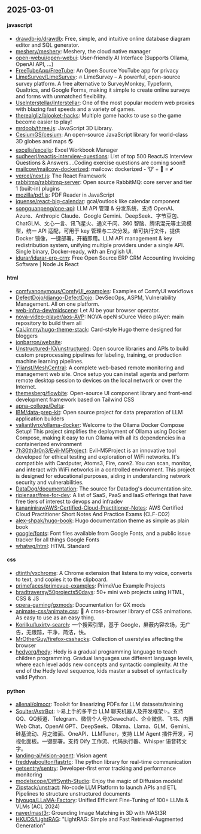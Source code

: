 ## 2025-03-01

#### javascript
* [drawdb-io/drawdb](https://github.com/drawdb-io/drawdb): Free, simple, and intuitive online database diagram editor and SQL generator.
* [meshery/meshery](https://github.com/meshery/meshery): Meshery, the cloud native manager
* [open-webui/open-webui](https://github.com/open-webui/open-webui): User-friendly AI Interface (Supports Ollama, OpenAI API, ...)
* [FreeTubeApp/FreeTube](https://github.com/FreeTubeApp/FreeTube): An Open Source YouTube app for privacy
* [LimeSurvey/LimeSurvey](https://github.com/LimeSurvey/LimeSurvey): 🔥 LimeSurvey – A powerful, open-source survey platform. A free alternative to SurveyMonkey, Typeform, Qualtrics, and Google Forms, making it simple to create online surveys and forms with unmatched flexibility.
* [UseInterstellar/Interstellar](https://github.com/UseInterstellar/Interstellar): One of the most popular modern web proxies with blazing fast speeds and a variety of games.
* [therealgliz/blooket-hacks](https://github.com/therealgliz/blooket-hacks): Multiple game hacks to use so the game become easier to play!
* [mrdoob/three.js](https://github.com/mrdoob/three.js): JavaScript 3D Library.
* [CesiumGS/cesium](https://github.com/CesiumGS/cesium): An open-source JavaScript library for world-class 3D globes and maps 🌎
* [exceljs/exceljs](https://github.com/exceljs/exceljs): Excel Workbook Manager
* [sudheerj/reactjs-interview-questions](https://github.com/sudheerj/reactjs-interview-questions): List of top 500 ReactJS Interview Questions & Answers....Coding exercise questions are coming soon!!
* [mailcow/mailcow-dockerized](https://github.com/mailcow/mailcow-dockerized): mailcow: dockerized - 🐮 + 🐋 = 💕
* [vercel/next.js](https://github.com/vercel/next.js): The React Framework
* [rabbitmq/rabbitmq-server](https://github.com/rabbitmq/rabbitmq-server): Open source RabbitMQ: core server and tier 1 (built-in) plugins
* [mozilla/pdf.js](https://github.com/mozilla/pdf.js): PDF Reader in JavaScript
* [jquense/react-big-calendar](https://github.com/jquense/react-big-calendar): gcal/outlook like calendar component
* [songquanpeng/one-api](https://github.com/songquanpeng/one-api): LLM API 管理 & 分发系统，支持 OpenAI、Azure、Anthropic Claude、Google Gemini、DeepSeek、字节豆包、ChatGLM、文心一言、讯飞星火、通义千问、360 智脑、腾讯混元等主流模型，统一 API 适配，可用于 key 管理与二次分发。单可执行文件，提供 Docker 镜像，一键部署，开箱即用。LLM API management & key redistribution system, unifying multiple providers under a single API. Single binary, Docker-ready, with an English UI.
* [idurar/idurar-erp-crm](https://github.com/idurar/idurar-erp-crm): Free Open Source ERP CRM Accounting Invoicing Software | Node Js React

#### html
* [comfyanonymous/ComfyUI_examples](https://github.com/comfyanonymous/ComfyUI_examples): Examples of ComfyUI workflows
* [DefectDojo/django-DefectDojo](https://github.com/DefectDojo/django-DefectDojo): DevSecOps, ASPM, Vulnerability Management. All on one platform.
* [web-infra-dev/midscene](https://github.com/web-infra-dev/midscene): Let AI be your browser operator.
* [nova-video-player/aos-AVP](https://github.com/nova-video-player/aos-AVP): NOVA opeN sOurce Video plAyer: main repository to build them all
* [CaiJimmy/hugo-theme-stack](https://github.com/CaiJimmy/hugo-theme-stack): Card-style Hugo theme designed for bloggers
* [jonbarron/website](https://github.com/jonbarron/website): 
* [Unstructured-IO/unstructured](https://github.com/Unstructured-IO/unstructured): Open source libraries and APIs to build custom preprocessing pipelines for labeling, training, or production machine learning pipelines.
* [Ylianst/MeshCentral](https://github.com/Ylianst/MeshCentral): A complete web-based remote monitoring and management web site. Once setup you can install agents and perform remote desktop session to devices on the local network or over the Internet.
* [themesberg/flowbite](https://github.com/themesberg/flowbite): Open-source UI component library and front-end development framework based on Tailwind CSS
* [apna-college/Delta](https://github.com/apna-college/Delta): 
* [IBM/data-prep-kit](https://github.com/IBM/data-prep-kit): Open source project for data preparation of LLM application builders
* [valiantlynx/ollama-docker](https://github.com/valiantlynx/ollama-docker): Welcome to the Ollama Docker Compose Setup! This project simplifies the deployment of Ollama using Docker Compose, making it easy to run Ollama with all its dependencies in a containerized environment
* [7h30th3r0n3/Evil-M5Project](https://github.com/7h30th3r0n3/Evil-M5Project): Evil-M5Project is an innovative tool developed for ethical testing and exploration of WiFi networks. It's compatible with Cardputer, Atoms3, Fire, core2. You can scan, monitor, and interact with WiFi networks in a controlled environment. This project is designed for educational purposes, aiding in understanding network security and vulnerabilities.
* [DataDog/documentation](https://github.com/DataDog/documentation): The source for Datadog's documentation site.
* [ripienaar/free-for-dev](https://github.com/ripienaar/free-for-dev): A list of SaaS, PaaS and IaaS offerings that have free tiers of interest to devops and infradev
* [kananinirav/AWS-Certified-Cloud-Practitioner-Notes](https://github.com/kananinirav/AWS-Certified-Cloud-Practitioner-Notes): AWS Certified Cloud Practitioner Short Notes And Practice Exams (CLF-C02)
* [alex-shpak/hugo-book](https://github.com/alex-shpak/hugo-book): Hugo documentation theme as simple as plain book
* [google/fonts](https://github.com/google/fonts): Font files available from Google Fonts, and a public issue tracker for all things Google Fonts
* [whatwg/html](https://github.com/whatwg/html): HTML Standard

#### css
* [dtinth/vxchrome](https://github.com/dtinth/vxchrome): A Chrome extension that listens to my voice, converts to text, and copies it to the clipboard.
* [primefaces/primevue-examples](https://github.com/primefaces/primevue-examples): PrimeVue Example Projects
* [bradtraversy/50projects50days](https://github.com/bradtraversy/50projects50days): 50+ mini web projects using HTML, CSS & JS
* [opera-gaming/gxmods](https://github.com/opera-gaming/gxmods): Documentation for GX mods
* [animate-css/animate.css](https://github.com/animate-css/animate.css): 🍿 A cross-browser library of CSS animations. As easy to use as an easy thing.
* [KoriIku/luxirty-search](https://github.com/KoriIku/luxirty-search): 一个搜索引擎，基于 Google，屏蔽内容农场，无广告，无跟踪，干净，简洁，快。
* [MrOtherGuy/firefox-csshacks](https://github.com/MrOtherGuy/firefox-csshacks): Collection of userstyles affecting the browser
* [hedyorg/hedy](https://github.com/hedyorg/hedy): Hedy is a gradual programming language to teach children programming. Gradual languages use different language levels, where each level adds new concepts and syntactic complexity. At the end of the Hedy level sequence, kids master a subset of syntactically valid Python.

#### python
* [allenai/olmocr](https://github.com/allenai/olmocr): Toolkit for linearizing PDFs for LLM datasets/training
* [Soulter/AstrBot](https://github.com/Soulter/AstrBot): ✨易上手的多平台 LLM 聊天机器人及开发框架✨。支持 QQ、QQ频道、Telegram、微信个人号(Gewechat)、企业微信、飞书、内置 Web Chat，OpenAI GPT、DeepSeek、Ollama、Llama、GLM、Gemini、硅基流动、月之暗面、OneAPI、LLMTuner，支持 LLM Agent 插件开发，可视化面板。一键部署。支持 Dify 工作流、代码执行器、Whisper 语音转文字。
* [landing-ai/vision-agent](https://github.com/landing-ai/vision-agent): Vision agent
* [freddyaboulton/fastrtc](https://github.com/freddyaboulton/fastrtc): The python library for real-time communication
* [getsentry/sentry](https://github.com/getsentry/sentry): Developer-first error tracking and performance monitoring
* [modelscope/DiffSynth-Studio](https://github.com/modelscope/DiffSynth-Studio): Enjoy the magic of Diffusion models!
* [Zipstack/unstract](https://github.com/Zipstack/unstract): No-code LLM Platform to launch APIs and ETL Pipelines to structure unstructured documents
* [hiyouga/LLaMA-Factory](https://github.com/hiyouga/LLaMA-Factory): Unified Efficient Fine-Tuning of 100+ LLMs & VLMs (ACL 2024)
* [naver/mast3r](https://github.com/naver/mast3r): Grounding Image Matching in 3D with MASt3R
* [HKUDS/LightRAG](https://github.com/HKUDS/LightRAG): "LightRAG: Simple and Fast Retrieval-Augmented Generation"
